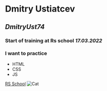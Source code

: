 # **Dmitry Ustiatcev**
## _DmitryUst74_
### Start of training at Rs school _17.03.2022_
### I want to practice
* HTML
* CSS
* JS

[RS School](https://rs.school/)
![Cat](/6369fc18cca723f6a53f8730d420e7ee.jpg)